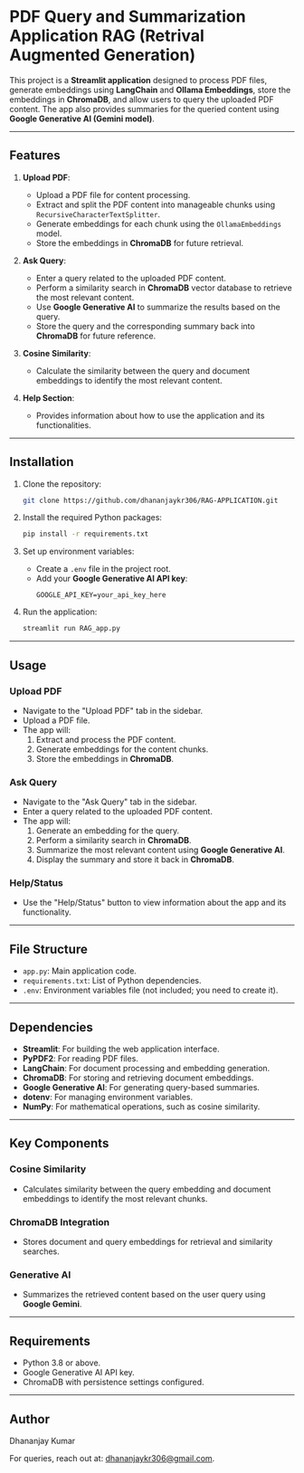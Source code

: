# PDF Query and Summarization Application RAG (Retrival Augmented Generation)

This project is a **Streamlit application** designed to process PDF files, generate embeddings using **LangChain** and **Ollama Embeddings**, store the embeddings in **ChromaDB**, and allow users to query the uploaded PDF content. The app also provides summaries for the queried content using **Google Generative AI (Gemini model)**.

---

## Features

1. **Upload PDF**:
   - Upload a PDF file for content processing.
   - Extract and split the PDF content into manageable chunks using `RecursiveCharacterTextSplitter`.
   - Generate embeddings for each chunk using the `OllamaEmbeddings` model.
   - Store the embeddings in **ChromaDB** for future retrieval.

2. **Ask Query**:
   - Enter a query related to the uploaded PDF content.
   - Perform a similarity search in **ChromaDB** vector database to retrieve the most relevant content.
   - Use **Google Generative AI** to summarize the results based on the query.
   - Store the query and the corresponding summary back into **ChromaDB** for future reference.

3. **Cosine Similarity**:
   - Calculate the similarity between the query and document embeddings to identify the most relevant content.

4. **Help Section**:
   - Provides information about how to use the application and its functionalities.

---

## Installation

1. Clone the repository:
   ```bash
   git clone https://github.com/dhananjaykr306/RAG-APPLICATION.git
   ```

2. Install the required Python packages:
   ```bash
   pip install -r requirements.txt
   ```

3. Set up environment variables:
   - Create a `.env` file in the project root.
   - Add your **Google Generative AI API key**:
     ```env
     GOOGLE_API_KEY=your_api_key_here
     ```

4. Run the application:
   ```bash
   streamlit run RAG_app.py
   ```

---

## Usage

### **Upload PDF**
- Navigate to the "Upload PDF" tab in the sidebar.
- Upload a PDF file.
- The app will:
  1. Extract and process the PDF content.
  2. Generate embeddings for the content chunks.
  3. Store the embeddings in **ChromaDB**.

### **Ask Query**
- Navigate to the "Ask Query" tab in the sidebar.
- Enter a query related to the uploaded PDF content.
- The app will:
  1. Generate an embedding for the query.
  2. Perform a similarity search in **ChromaDB**.
  3. Summarize the most relevant content using **Google Generative AI**.
  4. Display the summary and store it back in **ChromaDB**.

### **Help/Status**
- Use the "Help/Status" button to view information about the app and its functionality.

---

## File Structure

- `app.py`: Main application code.
- `requirements.txt`: List of Python dependencies.
- `.env`: Environment variables file (not included; you need to create it).

---

## Dependencies

- **Streamlit**: For building the web application interface.
- **PyPDF2**: For reading PDF files.
- **LangChain**: For document processing and embedding generation.
- **ChromaDB**: For storing and retrieving document embeddings.
- **Google Generative AI**: For generating query-based summaries.
- **dotenv**: For managing environment variables.
- **NumPy**: For mathematical operations, such as cosine similarity.

---

## Key Components

### **Cosine Similarity**
- Calculates similarity between the query embedding and document embeddings to identify the most relevant chunks.

### **ChromaDB Integration**
- Stores document and query embeddings for retrieval and similarity searches.

### **Generative AI**
- Summarizes the retrieved content based on the user query using **Google Gemini**.

---

## Requirements

- Python 3.8 or above.
- Google Generative AI API key.
- ChromaDB with persistence settings configured.

---



## Author
Dhananjay Kumar

For queries, reach out at: [dhananjaykr306@gmail.com](mailto:dhananjaykr306@gmail.com).

